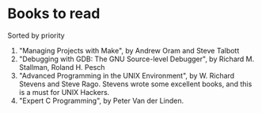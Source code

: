 # Books to read
Sorted by priority  
1. "Managing Projects with Make", by Andrew Oram and Steve Talbott
2. "Debugging with GDB: The GNU Source-level Debugger", by Richard M. Stallman, Roland H. Pesch
3. "Advanced Programming in the UNIX Environment", by W. Richard Stevens and Steve Rago. Stevens wrote some excellent books, and this is a must for UNIX Hackers.
4. "Expert C Programming", by Peter Van der Linden.
